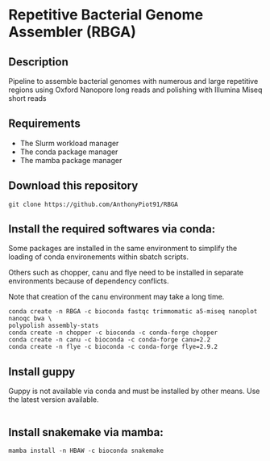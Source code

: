 # Repetitive Bacterial Genome Assembler (RBGA)

## Description
Pipeline to assemble bacterial genomes with numerous and large repetitive regions using Oxford 
Nanopore long reads and polishing with Illumina Miseq short reads

## Requirements
- The Slurm workload manager
- The conda package manager
- The mamba package manager

## Download this repository
```
git clone https://github.com/AnthonyPiot91/RBGA
```

## Install the required softwares via conda:
Some packages are installed in the same environment to simplify the loading of conda environements 
within sbatch scripts.

Others such as chopper, canu and flye need to be installed in separate environments because of 
dependency conflicts. 

Note that creation of the canu environment may take a long time.

```
conda create -n RBGA -c bioconda fastqc trimmomatic a5-miseq nanoplot nanoqc bwa \
polypolish assembly-stats
conda create -n chopper -c bioconda -c conda-forge chopper
conda create -n canu -c bioconda -c conda-forge canu=2.2
conda create -n flye -c bioconda -c conda-forge flye=2.9.2
```

## Install guppy
Guppy is not available via conda and must be installed by other means. Use the latest version 
available.

```

```

## Install snakemake via mamba:
```
mamba install -n HBAW -c bioconda snakemake
```

